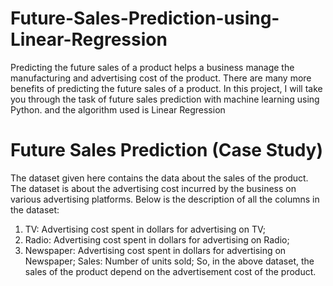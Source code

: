 # Future-Sales-Prediction-using-Linear-Regression
Predicting the future sales of a product helps a business manage the manufacturing and advertising cost of the product. There are many more benefits of predicting the future sales of a product. In this project, I will take you through the task of future sales prediction with machine learning using Python. and the algorithm used is Linear Regression
# Future Sales Prediction (Case Study)
The dataset given here contains the data about the sales of the product. The dataset is about the advertising cost incurred by the business on various advertising platforms. Below is the description of all the columns in the dataset:

1. TV: Advertising cost spent in dollars for advertising on TV;
2. Radio: Advertising cost spent in dollars for advertising on Radio;
3. Newspaper: Advertising cost spent in dollars for advertising on Newspaper;
Sales: Number of units sold;
So, in the above dataset, the sales of the product depend on the advertisement cost of the product.
